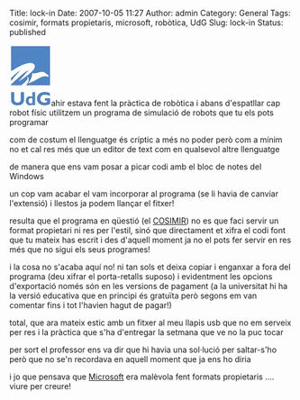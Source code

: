 Title: lock-in
Date: 2007-10-05 11:27
Author: admin
Category: General
Tags: cosimir, formats propietaris, microsoft, robòtica, UdG
Slug: lock-in
Status: published

<img src="./wp-content/uploads/2008/02/sigles_blau.jpg" data-align="right" alt="logo de la UdG" />ahir estava fent la pràctica de robòtica i abans d'espatllar cap robot físic utilitzem un programa de simulació de robots que tu els pots programar

com de costum el llenguatge és críptic a més no poder però com a mínim no et cal res més que un editor de text com en qualsevol altre llenguatge

de manera que ens vam posar a picar codi amb el bloc de notes del Windows

un cop vam acabar el vam incorporar al programa (se li havia de canviar l'extensió) i llestos ja podem llançar el fitxer!

resulta que el programa en qüestió (el <a href="http://www.festo-didactic.com/int-en/services/software/software-licences/cosimir-professional-demo.htm" target="_blank" rel="noopener">COSIMIR</a>) no es que faci servir un format propietari ni res per l'estil, sinó que directament et xifra el codi font que tu mateix has escrit i des d'aquell moment ja no el pots fer servir en res més que no sigui els seus programes!

i la cosa no s'acaba aquí no! ni tan sols et deixa copiar i enganxar a fora del programa (deu xifrar el porta-retalls suposo) i evidentment les opcions d'exportació només són en les versions de pagament (a la universitat hi ha la versió educativa que en principi és gratuïta però segons em van comentar fins i tot l'havien hagut de pagar!)

total, que ara mateix estic amb un fitxer al meu llapis usb que no em serveix per res i la pràctica que s'ha d'entregar la setmana que ve no la puc tocar

per sort el professor ens va dir que hi havia una sol·lució per saltar-s'ho però que no se'n recordava en aquell moment que ja ens ho diria

i jo que pensava que <a href="http://www.microsoft.com" target="_blank" rel="noopener">Microsoft</a> era malèvola fent formats propietaris .... viure per creure!
